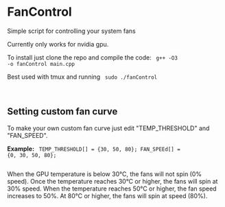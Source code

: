 # FanControl
Simple script for controlling your system fans

Currently only works for nvidia gpu.

To install just clone the repo and compile the code:
<code> g++ -O3 -o fanControl main.cpp</code>

Best used with tmux and running <code> sudo ./fanControl </code>

<br>
<h2> Setting custom fan curve </h2>
To make your own custom fan curve just edit "TEMP_THRESHOLD" and "FAN_SPEED".

<b>Example:</b>
<code>  TEMP_THRESHOLD[] = {30, 50, 80}; 
FAN_SPEEd[] = {0, 30, 50, 80};            
</code>

When the GPU temperature is below 30°C, the fans will not spin (0% speed).
Once the temperature reaches 30°C or higher, the fans will spin at 30% speed.
When the temperature reaches 50°C or higher, the fan speed increases to 50%.
At 80°C or higher, the fans will spin at speed (80%).

